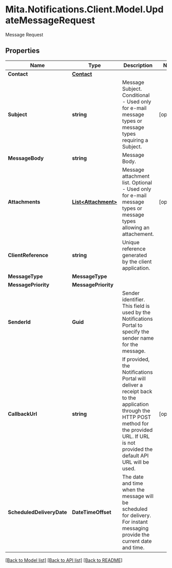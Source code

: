 # Mita.Notifications.Client.Model.UpdateMessageRequest
Message Request

## Properties

Name | Type | Description | Notes
------------ | ------------- | ------------- | -------------
**Contact** | [**Contact**](Contact.md) |  | 
**Subject** | **string** | Message Subject.  Conditional - Used only for e-mail message types or message types requiring a Subject. | [optional] 
**MessageBody** | **string** | Message Body. | 
**Attachments** | [**List&lt;Attachment&gt;**](Attachment.md) | Message attachment list.  Optional - Used only for e-mail message types or message types allowing an attachement. | [optional] 
**ClientReference** | **string** | Unique reference generated by the client application. | 
**MessageType** | **MessageType** |  | 
**MessagePriority** | **MessagePriority** |  | 
**SenderId** | **Guid** | Sender identifier. This field is used by the Notifications Portal to specify the sender name for the message. | 
**CallbackUrl** | **string** | If provided, the Notifications Portal will deliver a receipt back to the application   through the HTTP POST method for the provided URL.   If URL is not provided the default API URL will be used. | [optional] 
**ScheduledDeliveryDate** | **DateTimeOffset** | The date and time when the message will be scheduled for delivery.   For instant messaging provide the current date and time. | 

[[Back to Model list]](../README.md#documentation-for-models) [[Back to API list]](../README.md#documentation-for-api-endpoints) [[Back to README]](../README.md)

